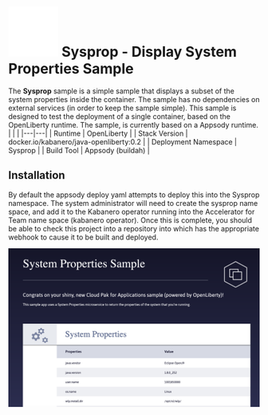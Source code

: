 # <img src="./src/main/webapp/img/IPCA-white-icon.svg" style="height: 100px"/> Sysprop - Display System Properties Sample
The **Sysprop** sample is a simple sample that displays a subset of the system properties inside the container. The sample has no dependencies on external services (in order to keep the sample simple).  This sample is designed to test the deployment of a single container, based on the OpenLiberty runtime. The sample, is currently based on a Appsody runtime.
| | |
|---|---|
| Runtime | OpenLiberty |
| Stack Version | docker.io/kabanero/java-openliberty:0.2 |
| Deployment Namespace | Sysprop |
| Build Tool | Appsody (buildah) |

## Installation
By default the appsody deploy yaml attempts to deploy this into the Sysprop namespace.  The system administrator will need to create the sysprop name space, and add it to the Kabanero operator running into the Accelerator for Team name space (kabanero operator). Once this is complete, you should be able to check this project into a repository into which has the appropriate webhook to cause it to be built and deployed.

<img src="./src/main/webapp/img/sysprop.png"/>

